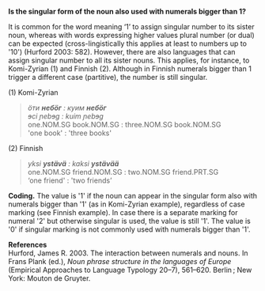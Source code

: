 **Is the singular form of the noun also used with numerals bigger than 1?**

It is common for the word meaning ‘1’ to assign singular number to its sister noun, whereas with words expressing higher values plural number (or dual) can be expected (cross-lingistically this applies at least to numbers up to '10') (Hurford 2003: 582). However, there are also languages that can assign singular number to all its sister nouns. This applies, for instance, to Komi-Zyrian (1) and Finnish (2). Although in Finnish numerals bigger than 1 trigger a different case (partitive), the number is still singular. 

(1) Komi-Zyrian<br/>
>*öти **небöг** : куим **небöг***<br/>
>*ɘci ɲebɘg : kuim ɲebɘg*<br/>
>one.NOM.SG book.NOM.SG : three.NOM.SG book.NOM.SG<br/>
>'one book' : 'three books'

(2) Finnish<br/>
>*yksi **ystävä** :  kaksi **ystävää***<br/> 
>one.NOM.SG friend.NOM.SG :  two.NOM.SG friend.PRT.SG<br/>
>‘one friend' : 'two friends’

**Coding.** The value is '1' if the noun can appear in the singular form also with numerals bigger than '1' (as in Komi-Zyrian example), regardless of case marking (see Finnish example). In case there is a separate marking for numeral '2' but otherwise singular is used, the value is still '1'. The value is '0' if singular marking is not commonly used with numerals bigger than '1'. 

**References**<br/>
Hurford, James R. 2003. The interaction between numerals and nouns. In Frans Plank (ed.), *Noun phrase structure in the languages of Europe* (Empirical Approaches to Language Typology 20–7), 561–620. Berlin ; New York: Mouton de Gruyter.

